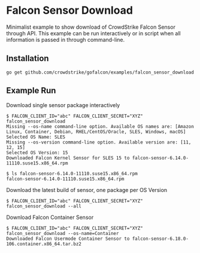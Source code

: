 # Falcon Sensor Download

Minimalist example to show download of CrowdStrike Falcon Sensor through API. This example can be run interactively or in script when all information is passed in through command-line.

## Installation

```
go get github.com/crowdstrike/gofalcon/examples/falcon_sensor_download
```

## Example Run

Download single sensor package interactively
```
$ FALCON_CLIENT_ID="abc" FALCON_CLIENT_SECRET="XYZ" falcon_sensor_download
Missing --os-name command-line option. Available OS names are: [Amazon Linux, Container, Debian, RHEL/CentOS/Oracle, SLES, Windows, macOS]
Selected OS Name: SLES
Missing --os-version command-line option. Available version are: [11, 12, 15]
Selected OS Version: 15
Downloaded Falcon Kernel Sensor for SLES 15 to falcon-sensor-6.14.0-11110.suse15.x86_64.rpm

$ ls falcon-sensor-6.14.0-11110.suse15.x86_64.rpm
falcon-sensor-6.14.0-11110.suse15.x86_64.rpm
```

Download the latest build of sensor, one package per OS Version
```
$ FALCON_CLIENT_ID="abc" FALCON_CLIENT_SECRET="XYZ" falcon_sensor_download --all
```

Download Falcon Container Sensor
```
$ FALCON_CLIENT_ID="abc" FALCON_CLIENT_SECRET="XYZ" falcon_sensor_download --os-name=Container
Downloaded Falcon Usermode Container Sensor to falcon-sensor-6.18.0-106.container.x86_64.tar.bz2
```
